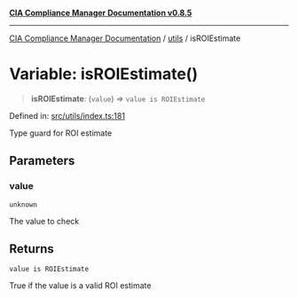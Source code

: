 [**CIA Compliance Manager Documentation v0.8.5**](../../README.md)

***

[CIA Compliance Manager Documentation](../../modules.md) / [utils](../README.md) / isROIEstimate

# Variable: isROIEstimate()

> **isROIEstimate**: (`value`) => `value is ROIEstimate`

Defined in: [src/utils/index.ts:181](https://github.com/Hack23/cia-compliance-manager/blob/3ae0301247f765ba03c8c0fe645db4718bb8af76/src/utils/index.ts#L181)

Type guard for ROI estimate

## Parameters

### value

`unknown`

The value to check

## Returns

`value is ROIEstimate`

True if the value is a valid ROI estimate
